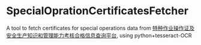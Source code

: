 # SpecialOprationCertificatesFetcher
A tool to fetch certificates for special operations data from [特种作业操作证及安全生产知识和管理能力考核合格信息查询平台](https://cx.mem.gov.cn), using python+tesseract-OCR
